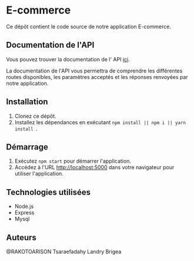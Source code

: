 # E-commerce

Ce dépôt contient le code source de notre application E-commerce.

## Documentation de l'API

Vous pouvez trouver la documentation de l' API [ici](http://localhost:5000/api-docs/).

La documentation de l'API vous permettra de comprendre les différentes routes disponibles, les paramètres acceptés et les réponses renvoyées par notre application.

## Installation

1. Clonez ce dépôt.
2. Installez les dépendances en exécutant `npm install || npm i || yarn install `.

## Démarrage

1. Exécutez `npm start` pour démarrer l'application.
2. Accédez à l'URL [http://localhost:5000](http://localhost:5000) dans votre navigateur pour utiliser l'application.

## Technologies utilisées

- Node.js
- Express
- Mysql

## Auteurs

@RAKOTOARISON Tsaraefadahy Landry Brigea 
